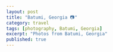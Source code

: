 ```yaml
---
layout: post
title: "Batumi, Georgia 📷"
category: travel
tags: [photography, Batumi, Georgia]
excerpt: "Photos from Batumi, Georgia"
published: true
---
```

<script src="/assets/js/flickr-gallery.js"></script>
<div class="Batumi"></div>
<script>
  flickr.addGallery("72157689583557083", ".Batumi");
</script>
